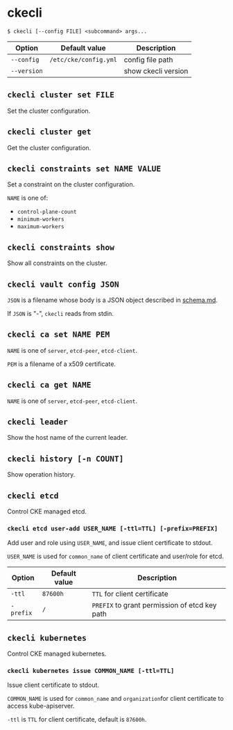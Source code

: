 ckecli
======

```console
$ ckecli [--config FILE] <subcommand> args...
```

Option      | Default value         | Description
----------  | --------------------- | -----------
`--config`  | `/etc/cke/config.yml` | config file path
`--version` |                       | show ckecli version

`ckecli cluster set FILE`
-------------------------

Set the cluster configuration.

`ckecli cluster get`
--------------------

Get the cluster configuration.

`ckecli constraints set NAME VALUE`
-----------------------------------

Set a constraint on the cluster configuration.

`NAME` is one of:

- `control-plane-count`
- `minimum-workers`
- `maximum-workers`

`ckecli constraints show`
-------------------------

Show all constraints on the cluster.

`ckecli vault config JSON`
--------------------------

`JSON` is a filename whose body is a JSON object described in [schema.md](schema.md#vault).

If `JSON` is "-", `ckecli` reads from stdin.

`ckecli ca set NAME PEM`
------------------------

`NAME` is one of `server`, `etcd-peer`, `etcd-client`.

`PEM` is a filename of a x509 certificate.

`ckecli ca get NAME`
--------------------

`NAME` is one of `server`, `etcd-peer`, `etcd-client`.

`ckecli leader`
-------------------------

Show the host name of the current leader.

`ckecli history [-n COUNT]`
---------------------------

Show operation history.

`ckecli etcd`
-------------

Control CKE managed etcd.

### `ckecli etcd user-add USER_NAME [-ttl=TTL] [-prefix=PREFIX]`

Add user and role using `USER_NAME`, and issue client certificate to stdout.

`USER_NAME` is used for `common_name` of client certificate and user/role for etcd.

Option      | Default value         | Description
----------  | --------------------- | -----------
`-ttl`      | `87600h`              | `TTL` for client certificate
`-prefix`   | `/`                   | `PREFIX` to grant permission of etcd key path

`ckecli kubernetes`
-------------------

Control CKE managed kubernetes.

### `ckecli kubernetes issue COMMON_NAME [-ttl=TTL]`

Issue client certificate to stdout.

`COMMON_NAME` is used for `common_name` and `organization`for client certificate to access kube-apiserver.

`-ttl` is `TTL` for client certificate, default is `87600h`.
